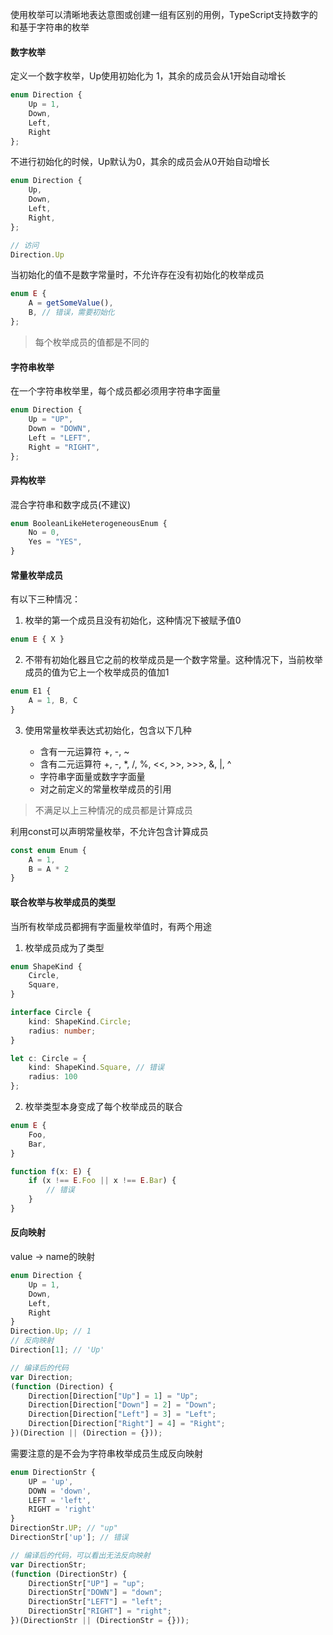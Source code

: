 使用枚举可以清晰地表达意图或创建一组有区别的用例，TypeScript支持数字的和基于字符串的枚举

#### 数字枚举

定义一个数字枚举，Up使用初始化为 1，其余的成员会从1开始自动增长

```ts
enum Direction {
    Up = 1,
    Down,
    Left,
    Right
};
```

不进行初始化的时候，Up默认为0，其余的成员会从0开始自动增长

```ts
enum Direction {
    Up,
    Down,
    Left,
    Right,
};

// 访问
Direction.Up
```

当初始化的值不是数字常量时，不允许存在没有初始化的枚举成员

```ts
enum E {
    A = getSomeValue(),
    B, // 错误，需要初始化
};
```

> 每个枚举成员的值都是不同的

#### 字符串枚举

在一个字符串枚举里，每个成员都必须用字符串字面量

```ts
enum Direction {
    Up = "UP",
    Down = "DOWN",
    Left = "LEFT",
    Right = "RIGHT",
};
```

#### 异构枚举

混合字符串和数字成员(不建议)

```ts
enum BooleanLikeHeterogeneousEnum {
    No = 0,
    Yes = "YES",
}
```

#### 常量枚举成员

有以下三种情况：

1. 枚举的第一个成员且没有初始化，这种情况下被赋予值0

```ts
enum E { X }
```

2. 不带有初始化器且它之前的枚举成员是一个数字常量。这种情况下，当前枚举成员的值为它上一个枚举成员的值加1

```ts
enum E1 {
    A = 1, B, C
}
```

3. 使用常量枚举表达式初始化，包含以下几种

    - 含有一元运算符 +, -, ~
    - 含有二元运算符 +, -, *, /, %, <<, >>, >>>, &, |, ^
    - 字符串字面量或数字字面量
    - 对之前定义的常量枚举成员的引用

> 不满足以上三种情况的成员都是计算成员

利用const可以声明常量枚举，不允许包含计算成员

```ts
const enum Enum {
    A = 1,
    B = A * 2
}
```

#### 联合枚举与枚举成员的类型

当所有枚举成员都拥有字面量枚举值时，有两个用途

1. 枚举成员成为了类型

```ts
enum ShapeKind {
    Circle,
    Square,
}

interface Circle {
    kind: ShapeKind.Circle;
    radius: number;
}

let c: Circle = {
    kind: ShapeKind.Square, // 错误
    radius: 100
};
```

2. 枚举类型本身变成了每个枚举成员的联合

```ts
enum E {
    Foo,
    Bar,
}

function f(x: E) {
    if (x !== E.Foo || x !== E.Bar) {
        // 错误
    }
}
```

#### 反向映射

value -> name的映射

```ts
enum Direction {
    Up = 1,
    Down,
    Left,
    Right
}
Direction.Up; // 1
// 反向映射
Direction[1]; // 'Up'

// 编译后的代码
var Direction;
(function (Direction) {
    Direction[Direction["Up"] = 1] = "Up";
    Direction[Direction["Down"] = 2] = "Down";
    Direction[Direction["Left"] = 3] = "Left";
    Direction[Direction["Right"] = 4] = "Right";
})(Direction || (Direction = {}));
```

需要注意的是不会为字符串枚举成员生成反向映射

```ts
enum DirectionStr {
    UP = 'up',
    DOWN = 'down',
    LEFT = 'left',
    RIGHT = 'right'
}
DirectionStr.UP; // "up"
DirectionStr['up']; // 错误

// 编译后的代码，可以看出无法反向映射
var DirectionStr;
(function (DirectionStr) {
    DirectionStr["UP"] = "up";
    DirectionStr["DOWN"] = "down";
    DirectionStr["LEFT"] = "left";
    DirectionStr["RIGHT"] = "right";
})(DirectionStr || (DirectionStr = {}));
```
